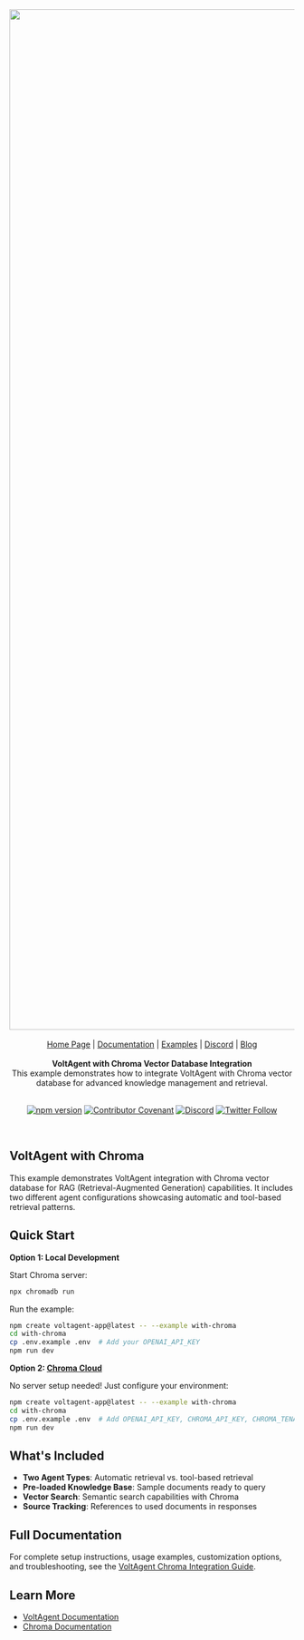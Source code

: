 <div align="center">
<a href="https://voltagent.dev/">
<img width="1800" alt="435380213-b6253409-8741-462b-a346-834cd18565a9" src="https://github.com/user-attachments/assets/452a03e7-eeda-4394-9ee7-0ffbcf37245c" />
</a>

<br/>
<br/>

<div align="center">
    <a href="https://voltagent.dev">Home Page</a> |
    <a href="https://voltagent.dev/docs/">Documentation</a> |
    <a href="https://github.com/voltagent/voltagent/tree/main/examples">Examples</a> |
    <a href="https://s.voltagent.dev/discord">Discord</a> |
    <a href="https://voltagent.dev/blog/">Blog</a>
</div>
</div>

<br/>

<div align="center">
    <strong>VoltAgent with Chroma Vector Database Integration</strong><br>
This example demonstrates how to integrate VoltAgent with Chroma vector database for advanced knowledge management and retrieval.
    <br />
    <br />
</div>

<div align="center">
    
[![npm version](https://img.shields.io/npm/v/@voltagent/core.svg)](https://www.npmjs.com/package/@voltagent/core)
[![Contributor Covenant](https://img.shields.io/badge/Contributor%20Covenant-2.0-4baaaa.svg)](CODE_OF_CONDUCT.md)
[![Discord](https://img.shields.io/discord/1361559153780195478.svg?label=&logo=discord&logoColor=ffffff&color=7389D8&labelColor=6A7EC2)](https://s.voltagent.dev/discord)
[![Twitter Follow](https://img.shields.io/twitter/follow/voltagent_dev?style=social)](https://twitter.com/voltagent_dev)
    
</div>

<br/>

## VoltAgent with Chroma

This example demonstrates VoltAgent integration with Chroma vector database for RAG (Retrieval-Augmented Generation) capabilities. It includes two different agent configurations showcasing automatic and tool-based retrieval patterns.

## Quick Start

**Option 1: Local Development**

Start Chroma server:

```bash
npx chromadb run
```

Run the example:

```bash
npm create voltagent-app@latest -- --example with-chroma
cd with-chroma
cp .env.example .env  # Add your OPENAI_API_KEY
npm run dev
```

**Option 2: [Chroma Cloud](https://www.trychroma.com/)**

No server setup needed! Just configure your environment:

```bash
npm create voltagent-app@latest -- --example with-chroma
cd with-chroma
cp .env.example .env  # Add OPENAI_API_KEY, CHROMA_API_KEY, CHROMA_TENANT, CHROMA_DATABASE
npm run dev
```

## What's Included

- **Two Agent Types**: Automatic retrieval vs. tool-based retrieval
- **Pre-loaded Knowledge Base**: Sample documents ready to query
- **Vector Search**: Semantic search capabilities with Chroma
- **Source Tracking**: References to used documents in responses

## Full Documentation

For complete setup instructions, usage examples, customization options, and troubleshooting, see the [VoltAgent Chroma Integration Guide](https://voltagent.dev/docs/rag/chroma/).

## Learn More

- [VoltAgent Documentation](https://voltagent.dev/docs/)
- [Chroma Documentation](https://docs.trychroma.com/)

